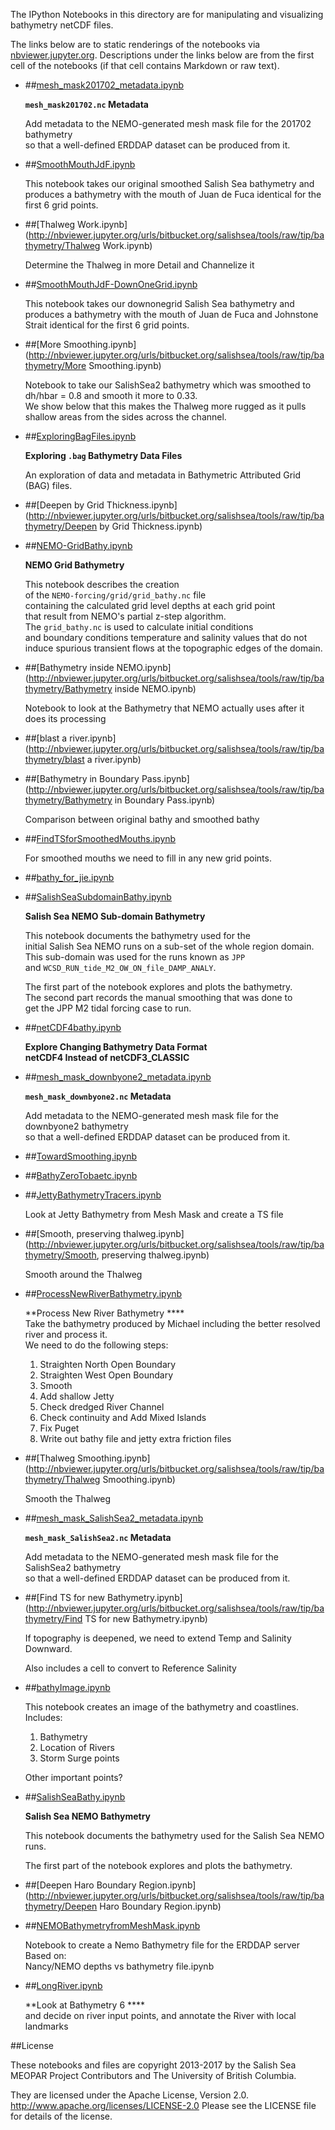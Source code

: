 The IPython Notebooks in this directory are for manipulating
and visualizing bathymetry netCDF files.

The links below are to static renderings of the notebooks via
[nbviewer.jupyter.org](http://nbviewer.jupyter.org/).
Descriptions under the links below are from the first cell of the notebooks
(if that cell contains Markdown or raw text).

* ##[mesh_mask201702_metadata.ipynb](http://nbviewer.jupyter.org/urls/bitbucket.org/salishsea/tools/raw/tip/bathymetry/mesh_mask201702_metadata.ipynb)  
    
    **`mesh_mask201702.nc` Metadata**  
      
    Add metadata to the NEMO-generated mesh mask file for the 201702 bathymetry  
    so that a well-defined ERDDAP dataset can be produced from it.  

* ##[SmoothMouthJdF.ipynb](http://nbviewer.jupyter.org/urls/bitbucket.org/salishsea/tools/raw/tip/bathymetry/SmoothMouthJdF.ipynb)  
    
    This notebook takes our original smoothed Salish Sea bathymetry and produces a bathymetry with the mouth of Juan de Fuca identical for the first 6 grid points.  

* ##[Thalweg Work.ipynb](http://nbviewer.jupyter.org/urls/bitbucket.org/salishsea/tools/raw/tip/bathymetry/Thalweg Work.ipynb)  
    
    Determine the Thalweg in more Detail and Channelize it  

* ##[SmoothMouthJdF-DownOneGrid.ipynb](http://nbviewer.jupyter.org/urls/bitbucket.org/salishsea/tools/raw/tip/bathymetry/SmoothMouthJdF-DownOneGrid.ipynb)  
    
    This notebook takes our downonegrid Salish Sea bathymetry and produces a bathymetry with the mouth of Juan de Fuca and Johnstone Strait identical for the first 6 grid points.  

* ##[More Smoothing.ipynb](http://nbviewer.jupyter.org/urls/bitbucket.org/salishsea/tools/raw/tip/bathymetry/More Smoothing.ipynb)  
    
    Notebook to take our SalishSea2 bathymetry which was smoothed to dh/hbar = 0.8 and smooth it more to 0.33.  
    We show below that this makes the Thalweg more rugged as it pulls shallow areas from the sides across the channel.  

* ##[ExploringBagFiles.ipynb](http://nbviewer.jupyter.org/urls/bitbucket.org/salishsea/tools/raw/tip/bathymetry/ExploringBagFiles.ipynb)  
    
    **Exploring `.bag` Bathymetry Data Files**  
      
    An exploration of data and metadata in Bathymetric Attributed Grid (BAG) files.  

* ##[Deepen by Grid Thickness.ipynb](http://nbviewer.jupyter.org/urls/bitbucket.org/salishsea/tools/raw/tip/bathymetry/Deepen by Grid Thickness.ipynb)  
    
* ##[NEMO-GridBathy.ipynb](http://nbviewer.jupyter.org/urls/bitbucket.org/salishsea/tools/raw/tip/bathymetry/NEMO-GridBathy.ipynb)  
    
    **NEMO Grid Bathymetry**  
      
    This notebook describes the creation  
    of the `NEMO-forcing/grid/grid_bathy.nc` file  
    containing the calculated grid level depths at each grid point  
    that result from NEMO's partial z-step algorithm.  
    The `grid_bathy.nc` is used to calculate initial conditions  
    and boundary conditions temperature and salinity values that do not  
    induce spurious transient flows at the topographic edges of the domain.  

* ##[Bathymetry inside NEMO.ipynb](http://nbviewer.jupyter.org/urls/bitbucket.org/salishsea/tools/raw/tip/bathymetry/Bathymetry inside NEMO.ipynb)  
    
    Notebook to look at the Bathymetry that NEMO actually uses after it does its processing  

* ##[blast a river.ipynb](http://nbviewer.jupyter.org/urls/bitbucket.org/salishsea/tools/raw/tip/bathymetry/blast a river.ipynb)  
    
* ##[Bathymetry in Boundary Pass.ipynb](http://nbviewer.jupyter.org/urls/bitbucket.org/salishsea/tools/raw/tip/bathymetry/Bathymetry in Boundary Pass.ipynb)  
    
    Comparison between original bathy and smoothed bathy  

* ##[FindTSforSmoothedMouths.ipynb](http://nbviewer.jupyter.org/urls/bitbucket.org/salishsea/tools/raw/tip/bathymetry/FindTSforSmoothedMouths.ipynb)  
    
    For smoothed mouths we need to fill in any new grid points.  

* ##[bathy_for_jie.ipynb](http://nbviewer.jupyter.org/urls/bitbucket.org/salishsea/tools/raw/tip/bathymetry/bathy_for_jie.ipynb)  
    
* ##[SalishSeaSubdomainBathy.ipynb](http://nbviewer.jupyter.org/urls/bitbucket.org/salishsea/tools/raw/tip/bathymetry/SalishSeaSubdomainBathy.ipynb)  
    
    **Salish Sea NEMO Sub-domain Bathymetry**  
      
    This notebook documents the bathymetry used for the   
    initial Salish Sea NEMO runs on a sub-set of the whole region domain.  
    This sub-domain was used for the runs known as `JPP`  
    and `WCSD_RUN_tide_M2_OW_ON_file_DAMP_ANALY`.  
      
    The first part of the notebook explores and plots the bathymetry.  
    The second part records the manual smoothing that was done to  
    get the JPP M2 tidal forcing case to run.  

* ##[netCDF4bathy.ipynb](http://nbviewer.jupyter.org/urls/bitbucket.org/salishsea/tools/raw/tip/bathymetry/netCDF4bathy.ipynb)  
    
    **Explore Changing Bathymetry Data Format**  
    **netCDF4 Instead of netCDF3_CLASSIC**  

* ##[mesh_mask_downbyone2_metadata.ipynb](http://nbviewer.jupyter.org/urls/bitbucket.org/salishsea/tools/raw/tip/bathymetry/mesh_mask_downbyone2_metadata.ipynb)  
    
    **`mesh_mask_downbyone2.nc` Metadata**  
      
    Add metadata to the NEMO-generated mesh mask file for the downbyone2 bathymetry  
    so that a well-defined ERDDAP dataset can be produced from it.  

* ##[TowardSmoothing.ipynb](http://nbviewer.jupyter.org/urls/bitbucket.org/salishsea/tools/raw/tip/bathymetry/TowardSmoothing.ipynb)  
    
* ##[BathyZeroTobaetc.ipynb](http://nbviewer.jupyter.org/urls/bitbucket.org/salishsea/tools/raw/tip/bathymetry/BathyZeroTobaetc.ipynb)  
    
* ##[JettyBathymetryTracers.ipynb](http://nbviewer.jupyter.org/urls/bitbucket.org/salishsea/tools/raw/tip/bathymetry/JettyBathymetryTracers.ipynb)  
    
    Look at Jetty Bathymetry from Mesh Mask and create a TS file  

* ##[Smooth, preserving thalweg.ipynb](http://nbviewer.jupyter.org/urls/bitbucket.org/salishsea/tools/raw/tip/bathymetry/Smooth, preserving thalweg.ipynb)  
    
    Smooth around the Thalweg  

* ##[ProcessNewRiverBathymetry.ipynb](http://nbviewer.jupyter.org/urls/bitbucket.org/salishsea/tools/raw/tip/bathymetry/ProcessNewRiverBathymetry.ipynb)  
    
    **Process New River Bathymetry ****  
    Take the bathymetry produced by Michael including the better resolved river and process it.  
    We need to do the following steps:  
    1. Straighten North Open Boundary  
    2. Straighten West Open Boundary  
    3. Smooth  
    4. Add shallow Jetty  
    5. Check dredged River Channel  
    6. Check continuity and Add Mixed Islands  
    7. Fix Puget  
    8. Write out bathy file and jetty extra friction files  

* ##[Thalweg Smoothing.ipynb](http://nbviewer.jupyter.org/urls/bitbucket.org/salishsea/tools/raw/tip/bathymetry/Thalweg Smoothing.ipynb)  
    
    Smooth the Thalweg  

* ##[mesh_mask_SalishSea2_metadata.ipynb](http://nbviewer.jupyter.org/urls/bitbucket.org/salishsea/tools/raw/tip/bathymetry/mesh_mask_SalishSea2_metadata.ipynb)  
    
    **`mesh_mask_SalishSea2.nc` Metadata**  
      
    Add metadata to the NEMO-generated mesh mask file for the SalishSea2 bathymetry  
    so that a well-defined ERDDAP dataset can be produced from it.  

* ##[Find TS for new Bathymetry.ipynb](http://nbviewer.jupyter.org/urls/bitbucket.org/salishsea/tools/raw/tip/bathymetry/Find TS for new Bathymetry.ipynb)  
    
    If topography is deepened, we need to extend Temp and Salinity Downward.  
      
    Also includes a cell to convert to Reference Salinity  

* ##[bathyImage.ipynb](http://nbviewer.jupyter.org/urls/bitbucket.org/salishsea/tools/raw/tip/bathymetry/bathyImage.ipynb)  
    
    This notebook creates an image of the bathymetry and coastlines. Includes:  
      
    1. Bathymetry  
    2. Location of Rivers  
    3. Storm Surge points  
      
    Other important points?  

* ##[SalishSeaBathy.ipynb](http://nbviewer.jupyter.org/urls/bitbucket.org/salishsea/tools/raw/tip/bathymetry/SalishSeaBathy.ipynb)  
    
    **Salish Sea NEMO Bathymetry**  
      
    This notebook documents the bathymetry used for the Salish Sea NEMO runs.  
      
    The first part of the notebook explores and plots the bathymetry.  

* ##[Deepen Haro Boundary Region.ipynb](http://nbviewer.jupyter.org/urls/bitbucket.org/salishsea/tools/raw/tip/bathymetry/Deepen Haro Boundary Region.ipynb)  
    
* ##[NEMOBathymetryfromMeshMask.ipynb](http://nbviewer.jupyter.org/urls/bitbucket.org/salishsea/tools/raw/tip/bathymetry/NEMOBathymetryfromMeshMask.ipynb)  
    
    Notebook to create a Nemo Bathymetry file for the ERDDAP server    
    Based on:     
    Nancy/NEMO depths vs bathymetry file.ipynb  

* ##[LongRiver.ipynb](http://nbviewer.jupyter.org/urls/bitbucket.org/salishsea/tools/raw/tip/bathymetry/LongRiver.ipynb)  
    
    **Look at Bathymetry 6 ****  
    and decide on river input points, and annotate the River with local landmarks  


##License

These notebooks and files are copyright 2013-2017
by the Salish Sea MEOPAR Project Contributors
and The University of British Columbia.

They are licensed under the Apache License, Version 2.0.
http://www.apache.org/licenses/LICENSE-2.0
Please see the LICENSE file for details of the license.
